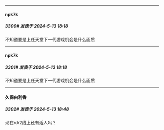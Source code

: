﻿
*****

####  npk7k  
##### 3300#       发表于 2024-5-13 18:18

不知道要是上任天堂下一代游戏机会是什么画质

*****

####  npk7k  
##### 3301#       发表于 2024-5-13 18:18

不知道要是上任天堂下一代游戏机会是什么画质


*****

####  久保由利香  
##### 3302#       发表于 2024-5-13 18:48

现在rdr2线上还有活人吗？

